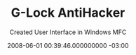 ---
layout: project
title: G-Lock AntiHacker
subtitle: Created User Interface in Windows MFC
date: 2008-06-01 00:39:46.000000000 -03:00
type: post

buttons:
- url: http://www.gastecnologia.com/
  icon: link
  text: GAS Tecnologia
  
img: glock.jpg

categories:
- projects
published: true
---